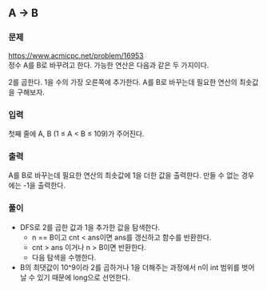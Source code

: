 ## A -> B
### 문제
https://www.acmicpc.net/problem/16953  
정수 A를 B로 바꾸려고 한다. 가능한 연산은 다음과 같은 두 가지이다.

2를 곱한다.
1을 수의 가장 오른쪽에 추가한다. 
A를 B로 바꾸는데 필요한 연산의 최솟값을 구해보자.

### 입력
첫째 줄에 A, B (1 ≤ A < B ≤ 109)가 주어진다.

### 출력
A를 B로 바꾸는데 필요한 연산의 최솟값에 1을 더한 값을 출력한다. 만들 수 없는 경우에는 -1을 출력한다.

### 풀이
- DFS로 2를 곱한 값과 1을 추가한 값을 탐색한다.
    - n == B이고 cnt < ans이면 ans를 갱신하고 함수를 반환한다.
    - cnt > ans 이거나 n > B이면 반환한다.
    - 다음 탐색을 수행한다.
- B의 최댓값이 10^9이라 2를 곱하거나 1을 더해주는 과정에서 n이 int 범위를 벗어날 수 있기 때문에 long으로 선언한다.